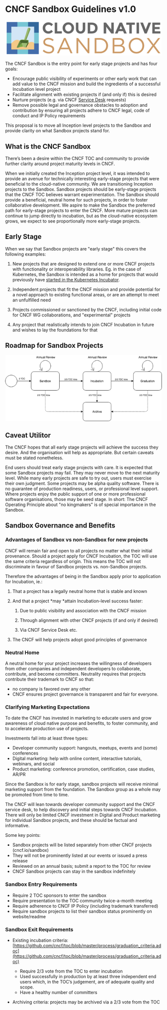 # CNCF Sandbox Guidelines v1.0
![CNCF Sandbox](https://github.com/cncf/artwork/blob/master/other/cncf-sandbox/horizontal/color/cncf-sandbox-horizontal-color.png)

The CNCF Sandbox is the entry point for early stage projects and has four goals:

* Encourage public visibility of experiments or other early work that can add value to the CNCF mission and build the ingredients of a successful Incubation level project
* Facilitate alignment with existing projects if (and only if) this is desired
* Nurture projects (e.g. via CNCF [Service Desk](https://github.com/cncf/servicedesk) requests)
* Remove possible legal and governance obstacles to adoption and contribution by ensuring all projects adhere to CNCF legal, code of conduct and IP Policy requirements

This proposal is to move all Inception level projects to the Sandbox and provide clarity on what Sandbox projects stand for.

## What is the CNCF Sandbox

There’s been a desire within the CNCF TOC and community to provide further clarity around project maturity levels in CNCF. 

When we initially created the Inception project level, it was intended to provide an avenue for technically interesting early-stage projects that were beneficial to the cloud-native community.  We are transitioning Inception projects to the Sandbox. Sandbox projects should be early-stage projects that the CNCF TOC believes warrant experimentation. The Sandbox should provide a beneficial, neutral home for such projects, in order to foster collaborative development. We aspire to make the Sandbox the preferred path for early-stage projects to enter the CNCF. More mature projects can continue to jump directly to incubation, but as the cloud-native ecosystem grows, we expect to see proportionally more early-stage projects.

## Early Stage

When we say that Sandbox projects are "early stage" this covers the following examples:

1. New projects that are designed to extend one or more CNCF projects with functionality or interoperability libraries.  Eg. in the case of Kubernetes, the Sandbox is intended as a home for projects that would previously have [started in the Kubernetes Incubator](https://github.com/kubernetes/community/blob/master/incubator.md).

2. Independent projects that fit the CNCF mission and provide potential for a novel approach to existing functional areas, or are an attempt to meet an unfulfilled need

3. Projects commissioned or sanctioned by the CNCF, including initial code for CNCF WG collaborations, and "experimental" projects

4. Any project that realistically intends to join CNCF Incubation in future and wishes to lay the foundations for that

## Roadmap for Sandbox Projects

![CNCF Sandbox Roadmap](sandbox.png)

## Caveat Utilitor

The CNCF hopes that all early stage projects will achieve the success they desire.  And the organisation will help as appropriate.  But certain caveats must be stated nonetheless.

End users should treat early stage projects with care.  It is expected that some Sandbox projects may fail.  They may never move to the next maturity level. While many early projects are safe to try out, users must exercise their own judgment.  Some projects may be alpha quality software.  There is no guarantee of production readiness, users, or professional level support.  Where projects enjoy the public support of one or more professional software organisations, those may be seed stage. In short: The CNCF Operating Principle about "no kingmakers" is of special importance in the Sandbox.  

## Sandbox Governance and Benefits

### Advantages of Sandbox vs non-Sandbox for new projects

CNCF will remain fair and open to all projects no matter what their initial provenance.  Should a project apply for CNCF Incubation, the TOC will use the same criteria regardless of origin. This means the TOC will not discriminate in favour of Sandbox projects vs. non-Sandbox projects.  

Therefore the advantages of being in the Sandbox apply prior to application for Incubation, ie.:

1. That a project has a legally neutral home that is stable and known

2. And that a project *may *attain Incubation-level success faster: 

    1. Due to public visibility and association with the CNCF mission

    2. Through alignment with other CNCF projects (if and only if desired)

    3. Via CNCF Service Desk etc.

3. The CNCF will help projects adopt good principles of governance

### Neutral Home

A neutral home for your project increases the willingness of developers from other companies and independent developers to collaborate, contribute, and become committers. Neutrality requires that projects contribute their trademark to CNCF so that: 

* no company is favored over any other
* CNCF ensures project governance is transparent and fair for everyone.

### Clarifying Marketing Expectations

To date the CNCF has invested in marketing to educate users and grow awareness of cloud native purpose and benefits, to foster community, and to accelerate production use of projects.  

Investments fall into at least three types: 

* Developer community support: hangouts, meetups, events and (some) conferences
* Digital marketing: help with online content, interactive tutorials, webinars, and social
* Product marketing: conference promotion, certification, case studies, AR/PR  

Since the Sandbox is for early stage, sandbox projects will receive minimal marketing support from the foundation.  The Sandbox group as a whole may be promoted from time to time.

The CNCF will lean towards developer community support and the CNCF service desk, to help discovery and initial steps towards CNCF Incubation.  There will only be limited CNCF investment in Digital and Product marketing for individual Sandbox projects, and these should be factual and informative.  

Some key points:

* Sandbox projects will be listed separately from other CNCF projects (cncf.io/sandbox)
* They will not be prominently listed at our events or issued a press release
* Reviewed on an annual basis; submit a report to the TOC for review
* CNCF Sandbox projects can stay in the sandbox indefinitely

### Sandbox Entry Requirements

* Require 2 TOC sponsors to enter the sandbox
* Require presentation to the TOC community twice-a-month meeting
* Require adherence to CNCF IP Policy (including trademark transferred)
* Require sandbox projects to list their sandbox status prominently on website/readme

### Sandbox Exit Requirements

* Existing incubation criteria: [https://github.com/cncf/toc/blob/master/process/graduation_criteria.adoc](https://github.com/cncf/toc/blob/master/process/graduation_criteria.adoc)

    * Require 2/3 vote from the TOC to enter incubation
    * Used successfully in production by at least three independent end users which, in the TOC’s judgement, are of adequate quality and scope.
    * Have a healthy number of committers

* Archiving criteria: projects may be archived via a 2/3 vote from the TOC
